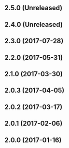 ## 2.5.0 (Unreleased)
## 2.4.0 (Unreleased)

## 2.3.0 (2017-07-28)

## 2.2.0 (2017-05-31)

## 2.1.0 (2017-03-30)

## 2.0.3 (2017-04-05)
## 2.0.2 (2017-03-17)
## 2.0.1 (2017-02-06)
## 2.0.0 (2017-01-16)
